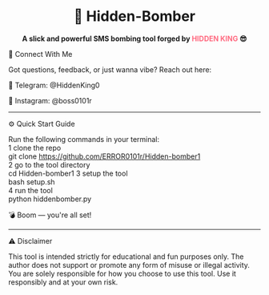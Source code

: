 
<h1 align="center">🚀 Hidden-Bomber</h1>  
<p align="center"><strong>A slick and powerful SMS bombing tool forged by <span style="color:#ff6b81;">HIDDEN KING</span> 😎</strong></p>


📲 Connect With Me

Got questions, feedback, or just wanna vibe? Reach out here:

📡 Telegram: @HiddenKing0

📸 Instagram: @boss0101r



---

⚙️ Quick Start Guide

Run the following commands in your terminal: <br>
1 clone the repo <br>
git clone https://github.com/ERROR0101r/Hidden-bomber1 <br>
2 go to the tool directory <br>
cd Hidden-bomber1 
3 setup the tool <br>
bash setup.sh <br>
4 run the tool <br>
python hiddenbomber.py

💣 Boom — you're all set!


---

⚠️ Disclaimer

This tool is intended strictly for educational and fun purposes only.
The author does not support or promote any form of misuse or illegal activity.
You are solely responsible for how you choose to use this tool.
Use it responsibly and at your own risk.

